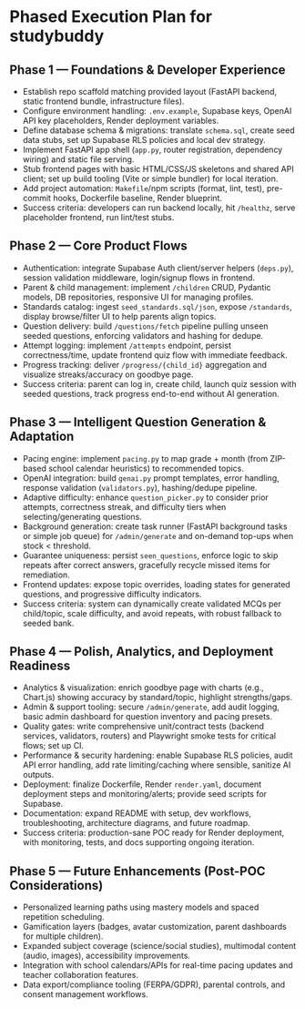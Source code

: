 # Phased Execution Plan for studybuddy

## Phase 1 — Foundations & Developer Experience
- Establish repo scaffold matching provided layout (FastAPI backend, static frontend bundle, infrastructure files).
- Configure environment handling: `.env.example`, Supabase keys, OpenAI API key placeholders, Render deployment variables.
- Define database schema & migrations: translate `schema.sql`, create seed data stubs, set up Supabase RLS policies and local dev strategy.
- Implement FastAPI app shell (`app.py`, router registration, dependency wiring) and static file serving.
- Stub frontend pages with basic HTML/CSS/JS skeletons and shared API client; set up build tooling (Vite or simple bundler) for local iteration.
- Add project automation: `Makefile`/npm scripts (format, lint, test), pre-commit hooks, Dockerfile baseline, Render blueprint.
- Success criteria: developers can run backend locally, hit `/healthz`, serve placeholder frontend, run lint/test stubs.

## Phase 2 — Core Product Flows
- Authentication: integrate Supabase Auth client/server helpers (`deps.py`), session validation middleware, login/signup flows in frontend.
- Parent & child management: implement `/children` CRUD, Pydantic models, DB repositories, responsive UI for managing profiles.
- Standards catalog: ingest `seed_standards.sql/json`, expose `/standards`, display browse/filter UI to help parents align topics.
- Question delivery: build `/questions/fetch` pipeline pulling unseen seeded questions, enforcing validators and hashing for dedupe.
- Attempt logging: implement `/attempts` endpoint, persist correctness/time, update frontend quiz flow with immediate feedback.
- Progress tracking: deliver `/progress/{child_id}` aggregation and visualize streaks/accuracy on goodbye page.
- Success criteria: parent can log in, create child, launch quiz session with seeded questions, track progress end-to-end without AI generation.

## Phase 3 — Intelligent Question Generation & Adaptation
- Pacing engine: implement `pacing.py` to map grade + month (from ZIP-based school calendar heuristics) to recommended topics.
- OpenAI integration: build `genai.py` prompt templates, error handling, response validation (`validators.py`), hashing/dedupe pipeline.
- Adaptive difficulty: enhance `question_picker.py` to consider prior attempts, correctness streak, and difficulty tiers when selecting/generating questions.
- Background generation: create task runner (FastAPI background tasks or simple job queue) for `/admin/generate` and on-demand top-ups when stock < threshold.
- Guarantee uniqueness: persist `seen_questions`, enforce logic to skip repeats after correct answers, gracefully recycle missed items for remediation.
- Frontend updates: expose topic overrides, loading states for generated questions, and progressive difficulty indicators.
- Success criteria: system can dynamically create validated MCQs per child/topic, scale difficulty, and avoid repeats, with robust fallback to seeded bank.

## Phase 4 — Polish, Analytics, and Deployment Readiness
- Analytics & visualization: enrich goodbye page with charts (e.g., Chart.js) showing accuracy by standard/topic, highlight strengths/gaps.
- Admin & support tooling: secure `/admin/generate`, add audit logging, basic admin dashboard for question inventory and pacing presets.
- Quality gates: write comprehensive unit/contract tests (backend services, validators, routers) and Playwright smoke tests for critical flows; set up CI.
- Performance & security hardening: enable Supabase RLS policies, audit API error handling, add rate limiting/caching where sensible, sanitize AI outputs.
- Deployment: finalize Dockerfile, Render `render.yaml`, document deployment steps and monitoring/alerts; provide seed scripts for Supabase.
- Documentation: expand README with setup, dev workflows, troubleshooting, architecture diagrams, and future roadmap.
- Success criteria: production-sane POC ready for Render deployment, with monitoring, tests, and docs supporting ongoing iteration.

## Phase 5 — Future Enhancements (Post-POC Considerations)
- Personalized learning paths using mastery models and spaced repetition scheduling.
- Gamification layers (badges, avatar customization, parent dashboards for multiple children).
- Expanded subject coverage (science/social studies), multimodal content (audio, images), accessibility improvements.
- Integration with school calendars/APIs for real-time pacing updates and teacher collaboration features.
- Data export/compliance tooling (FERPA/GDPR), parental controls, and consent management workflows.
